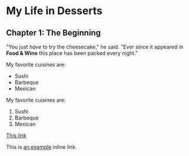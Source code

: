 # My Life in Desserts

## Chapter 1: The Beginning

"You just *have* to try the cheesecake," he said. "Ever since it appeared in
**Food & Wine** this place has been packed every night."

My favorite cuisines are:

* Sushi
* Barbeque
* Mexican

My favorite cuisines are:

1. Sushi
2. Barbeque
3. Mexican

[This link](http://example.net/)

This is [an example](http://example.com/ "Title") inline link.
